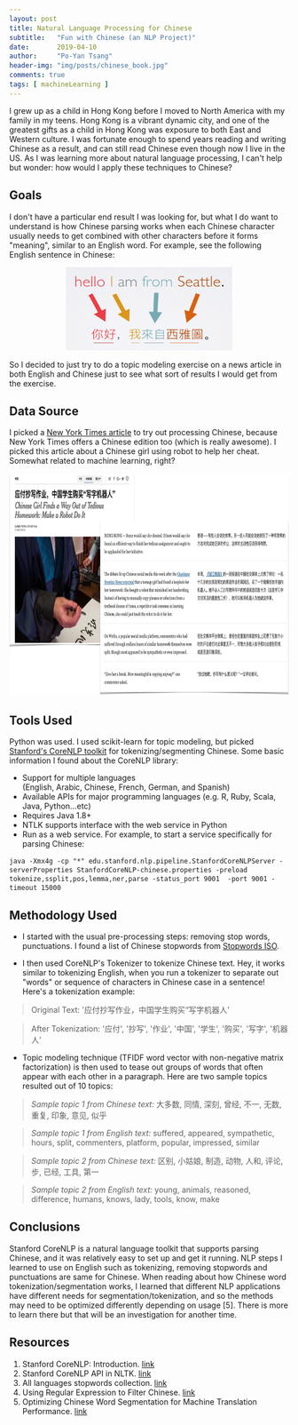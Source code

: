 ```yaml
---
layout: post
title: Natural Language Processing for Chinese
subtitle:   "Fun with Chinese (an NLP Project)"
date:       2019-04-10
author:     "Po-Yan Tsang"
header-img: "img/posts/chinese_book.jpg"
comments: true
tags: [ machineLearning ]
---
```


I grew up as a child in Hong Kong before I moved to North America with my family in my teens. Hong Kong is a vibrant dynamic city, and one of the greatest gifts as a child in Hong Kong was exposure to both East and Western culture. I was fortunate enough to spend years reading and writing Chinese as a result, and can still read Chinese even though now I live in the US. As I was learning more about natural language processing, I can't help but wonder: how would I apply these techniques to Chinese?

## Goals
I don't have a particular end result I was looking for, but what I do want to understand is how Chinese parsing works when each Chinese character usually needs to get combined with other characters before it forms "meaning", similar to an English word. For example, see the following English sentence in Chinese:
<p align="center">
  <img width="300" height="150" src="../img/posts/chinese_sent.png">
</p>

So I decided to just try to do a topic modeling exercise on a news article in both English and Chinese just to see what sort of results I would get from the exercise.

## Data Source
I picked a [New York Times article](https://www.nytimes.com/2019/02/21/world/asia/china-handwriting-robot.html) to try out processing Chinese, because New York Times offers a Chinese edition too (which is really awesome). I picked this article about a Chinese girl using robot to help her cheat. Somewhat related to machine learning, right?

<p align="center">
  <img width="700" height="400" src="../img/posts/nytimes-art.png">
</p>

## Tools Used
Python was used. I used scikit-learn for topic modeling, but picked [Stanford's CoreNLP toolkit](https://stanfordnlp.github.io/CoreNLP/) for tokenizing/segmenting Chinese. Some basic information I found about the CoreNLP library:
* Support for multiple languages (English, Arabic, Chinese, French, German, and Spanish)
* Available APIs for major programming languages (e.g. R, Ruby, Scala, Java, Python…etc)
* Requires Java 1.8+
* NTLK supports interface with the web service in Python
* Run as a web service. For example, to start a service specifically for parsing Chinese:

```console
java -Xmx4g -cp "*" edu.stanford.nlp.pipeline.StanfordCoreNLPServer -serverProperties StanfordCoreNLP-chinese.properties -preload tokenize,ssplit,pos,lemma,ner,parse -status_port 9001  -port 9001 -timeout 15000
```

## Methodology Used
* I started with the usual pre-processing steps: removing stop words, punctuations. I found a list of Chinese stopwords from [Stopwords ISO](https://github.com/stopwords-iso/stopwords-zh/blob/master/stopwords-zh.txt).

* I then used CoreNLP's Tokenizer to tokenize Chinese text. Hey, it works similar to tokenizing English, when you run a tokenizer to separate out "words" or sequence of characters in Chinese case in a sentence! Here's a tokenization example:

> Original Text: '应付抄写作业，中国学生购买“写字机器人'

> After Tokenization: '应付', '抄写', '作业', '中国', '学生', '购买', '写字', '机器人'


* Topic modeling technique (TFIDF word vector with non-negative matrix factorization) is then used to tease out groups of words that often appear with each other in a paragraph. Here are two sample topics resulted out of 10 topics:

> *Sample topic 1 from Chinese text:* 大多数, 同情, 深刻, 曾经, 不一, 无数, 重复, 印象, 意见, 似乎

> *Sample topic 1 from English text:* suffered, appeared, sympathetic, hours, split, commenters, platform, popular, impressed, similar

> *Sample topic 2 from Chinese text:* 区别, 小姑娘, 制造, 动物, 人和, 评论, 步, 已经, 工具, 第一

> *Sample topic 2 from English text:* young, animals, reasoned, difference, humans, knows, lady, tools, know, make


## Conclusions
Stanford CoreNLP is a natural language toolkit that supports parsing Chinese, and it was relatively easy to set up and get it running. NLP steps I learned to use on English such as tokenizing, removing stopwords and punctuations are same for Chinese. When reading about how Chinese word tokenization/segmentation works, I learned that different NLP applications have different needs for segmentation/tokenization, and so the methods may need to be optimized differently depending on usage [5]. There is more to learn there but that will be an investigation for another time.

## Resources
1. Stanford CoreNLP: Introduction. [link](http://www.sfs.uni-tuebingen.de/~keberle/NLPTools/presentations/CoreNLP/CoreNLP_introduction.pdf)
2. Stanford CoreNLP API in NLTK. [link](https://github.com/nltk/nltk/wiki/Stanford-CoreNLP-API-in-NLTK)
3. All languages stopwords collection. [link](https://github.com/stopwords-iso/stopwords-zh/blob/master/stopwords-zh.txt)
4. Using Regular Expression to Filter Chinese. [link](https://chenyuzuoo.github.io/posts/28001/)
5. Optimizing Chinese Word Segmentation for Machine Translation Performance. [link](https://nlp.stanford.edu/pubs/acl-wmt08-cws.pdf)
